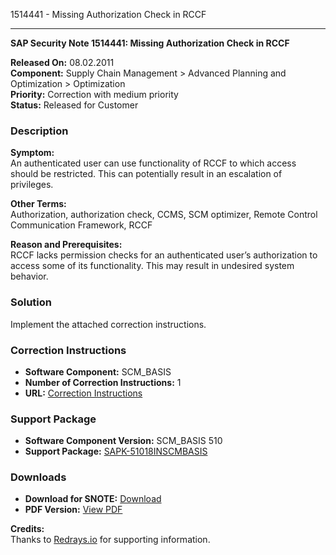 1514441 - Missing Authorization Check in RCCF

---

**SAP Security Note 1514441: Missing Authorization Check in RCCF**

**Released On:** 08.02.2011  
**Component:** Supply Chain Management > Advanced Planning and Optimization > Optimization  
**Priority:** Correction with medium priority  
**Status:** Released for Customer

### Description

**Symptom:**  
An authenticated user can use functionality of RCCF to which access should be restricted. This can potentially result in an escalation of privileges.

**Other Terms:**  
Authorization, authorization check, CCMS, SCM optimizer, Remote Control Communication Framework, RCCF

**Reason and Prerequisites:**  
RCCF lacks permission checks for an authenticated user’s authorization to access some of its functionality. This may result in undesired system behavior.

### Solution

Implement the attached correction instructions.

### Correction Instructions

- **Software Component:** SCM_BASIS  
- **Number of Correction Instructions:** 1  
- **URL:** [Correction Instructions](https://me.sap.com/corrins/0001514441/425)

### Support Package

- **Software Component Version:** SCM_BASIS 510  
- **Support Package:** [SAPK-51018INSCMBASIS](https://me.sap.com/supportpackage/SAPK-51018INSCMBASIS)

### Downloads

- **Download for SNOTE:** [Download](https://notesdownloads.sap.com/note/0040000008975782017)  
- **PDF Version:** [View PDF](https://userapps.support.sap.com/sap/support/sfm/notes/print/0001514441?language=en-US&token=7CABFECCE20EABAB475923E401D336E4)

**Credits:**  
Thanks to [Redrays.io](https://redrays.io) for supporting information.